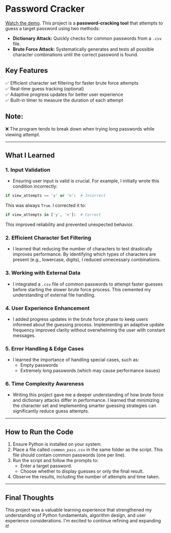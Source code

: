# Password Cracker

[Watch the demo](https://github.com/cris-mbici/brute_force/raw/main/brute_force_demo.mp4). This project is a **password-cracking tool** that attempts to guess a target password using two methods:
- **Dictionary Attack:** Quickly checks for common passwords from a `.csv` file.
- **Brute Force Attack:** Systematically generates and tests all possible character combinations until the correct password is found.

## Key Features  
✅ Efficient character set filtering for faster brute force attempts  
✅ Real-time guess tracking (optional)  
✅ Adaptive progress updates for better user experience  
✅ Built-in timer to measure the duration of each attempt

## Note:
❌ The program tends to break down when trying long passwords while viewing attempt.
 
---

## What I Learned
### 1. **Input Validation**
- Ensuring user input is valid is crucial. For example, I initially wrote this condition incorrectly:
```python
if view_attempts == 'y' or 'n':  # Incorrect
```
This was always `True`. I corrected it to:
```python
if view_attempts in ['y', 'n']:  # Correct
```
This improved reliability and prevented unexpected behavior.

### 2. **Efficient Character Set Filtering**
- I learned that reducing the number of characters to test drastically improves performance. By identifying which types of characters are present (e.g., lowercase, digits), I reduced unnecessary combinations.

### 3. **Working with External Data**
- I integrated a `.csv` file of common passwords to attempt faster guesses before starting the slower brute force process. This cemented my understanding of external file handling.

### 4. **User Experience Enhancement**
- I added progress updates in the brute force phase to keep users informed about the guessing process. Implementing an adaptive update frequency improved clarity without overwhelming the user with constant messages.

### 5. **Error Handling & Edge Cases**
- I learned the importance of handling special cases, such as:
  - Empty passwords
  - Extremely long passwords (which may cause performance issues)

### 6. **Time Complexity Awareness**
- Writing this project gave me a deeper understanding of how brute force and dictionary attacks differ in performance. I learned that minimizing the character set and implementing smarter guessing strategies can significantly reduce guess attempts.

---

## How to Run the Code
1. Ensure Python is installed on your system.
2. Place a file called `common_pass.csv` in the same folder as the script. This file should contain common passwords (one per line).
3. Run the script and follow the prompts to:
   - Enter a target password.
   - Choose whether to display guesses or only the final result.
4. Observe the results, including the number of attempts and time taken.

---

## Final Thoughts
This project was a valuable learning experience that strengthened my understanding of Python fundamentals, algorithm design, and user experience considerations. I'm excited to continue refining and expanding it!

